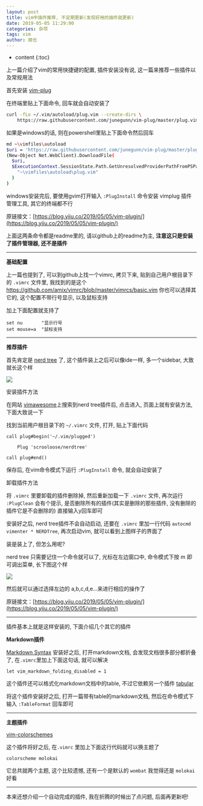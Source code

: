 ```yaml
---
layout: post
title: vim中插件推荐, 不定期更新(发现好用的插件就更新)
date: 2019-05-05 11:29:00
categories: 杂项
tags: vim
author: 朋也
---
```


* content
{:toc}

上一篇介绍了vim的常用快捷键的配置, 插件安装没有说, 这一篇来推荐一些插件以及常规用法





首先安装 [vim-plug](https://github.com/junegunn/vim-plug)

在终端里贴上下面命令, 回车就会自动安装了

```bash
curl -fLo ~/.vim/autoload/plug.vim --create-dirs \
    https://raw.githubusercontent.com/junegunn/vim-plug/master/plug.vim
```

如果是windows的话, 则在powershell里贴上下面命令然后回车

```bash
md ~\vimfiles\autoload
$uri = 'https://raw.githubusercontent.com/junegunn/vim-plug/master/plug.vim'
(New-Object Net.WebClient).DownloadFile(
  $uri,
  $ExecutionContext.SessionState.Path.GetUnresolvedProviderPathFromPSPath(
    "~\vimfiles\autoload\plug.vim"
  )
)
```

windows安装完后, 要使用gvim打开输入 `:PlugInstall` 命令安装 vimplug 插件管理工具, 其它的终端都不行

原链接文：[https://blog.yiiu.co/2019/05/05/vim-plugin/](https://blog.yiiu.co/2019/05/05/vim-plugin/)

上面这两条命令都是readme里的, 请以github上的readme为主, **注意这只是安装了插件管理器, 还不是插件**

---

**基础配置**

上一篇也提到了, 可以到github上找一个vimrc, 拷贝下来, 贴到自己用户根目录下的 `.vimrc` 文件里, 我找到的是这个 https://github.com/amix/vimrc/blob/master/vimrcs/basic.vim  你也可以选择其它的, 这个配置不带行号显示, 以及鼠标支持

加上下面配置就支持了

```
set nu       "显示行号
set mouse=a  "鼠标支持
```

---

**推荐插件**

首先肯定是 [nerd tree](https://vimawesome.com/plugin/nerdtree-red) 了, 这个插件装上之后可以像ide一样, 多一个sidebar, 大致就长这个样

![](/assets/QQ20190505-134426@2x.png)

安装插件方法

在网站 [vimawesome](https://vimawesome.com/)上搜索到nerd tree插件后, 点击进入, 页面上就有安装方法, 下面大致说一下

找到当前用户根目录下的 `~/.vimrc` 文件, 打开, 贴上下面代码

```
call plug#begin('~/.vim/plugged')

    Plug 'scrooloose/nerdtree'

call plug#end()
```

保存后, 在vim命令模式下运行 `:PlugInstall` 命令, 就会自动安装了

卸载插件方法

将 `.vimrc` 里要卸载的插件删除掉, 然后重新加载一下 `.vimrc` 文件, 再次运行 `:PlugClean` 会有个提示, 是否删除所有的插件(其实是删除的那些插件, 没有删除的插件它是不会删除的) 直接输入y回车即可

安装好之后, nerd tree插件不会自动启动, 还要在 `.vimrc` 里加一行代码 `autocmd vimenter * NERDTree`, 再次启动vim, 就可以看到上图样子的界面了

装是装上了, 但怎么用呢?

nerd tree 只需要记住一个命令就可以了, 光标在左边窗口中, 命令模式下按 m 即可调出菜单, 长下图这个样

![](/assets/QQ20190505-135111@2x.png)

然后就可以通过选择左边的 a,b,c,d,e...来进行相应的操作了

原链接文：[https://blog.yiiu.co/2019/05/05/vim-plugin/](https://blog.yiiu.co/2019/05/05/vim-plugin/)

---

插件基本上就是这样安装的, 下面介绍几个其它的插件

**Markdown插件**

[Markdown Syntax](https://vimawesome.com/plugin/markdown-syntax) 安装好之后, 打开markdown文档, 会发现文档很多部分都折叠了, 在`.vimrc`里加上下面这句话, 就可以解决

```
let vim_markdown_folding_disabled = 1
```

这个插件还可以格式化markdown文档中的table, 不过它依赖另一个插件 [tabular](https://vimawesome.com/plugin/tabular)

将这个插件安装好之后, 打开一篇带有table的markdown文档, 然后在命令模式下输入 `:TableFormat` 回车即可

---

**主题插件**

[vim-colorschemes](https://vimawesome.com/plugin/vim-colorschemes-sweeter-than-fiction)

这个插件将好之后, 在`.vimrc` 里加上下面这行代码就可以换主题了

```
colorscheme molokai
```

它总共就两个主题, 这个比较遗憾, 还有一个是默认的 `wombat` 我觉得还是 `molokai` 好看

---

本来还想介绍一个自动完成的插件, 我在折腾的时候出了点问题, 后面再更新吧!
